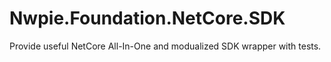 # Nwpie.Foundation.NetCore.SDK
Provide useful NetCore All-In-One and modualized SDK wrapper with tests.
